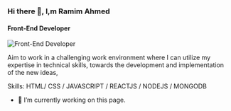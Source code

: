 ### Hi there 👋, I,m Ramim Ahmed
#### Front-End Developer
![Front-End Developer](https://media-exp1.licdn.com/dms/image/C4E16AQEaqqFocz52Pg/profile-displaybackgroundimage-shrink_350_1400/0/1619964951705?e=1629936000&v=beta&t=fsi8bwZE7KA_-8O9MFjTw9aZOBOqVQCTa5cRj7hVPYk)

Aim to work in a challenging work environment where I can utilize my expertise in technical skills, towards the development and implementation of the new ideas,

Skills: HTML/ CSS / JAVASCRIPT / REACTJS / NODEJS / MONGODB

- 🔭 I’m currently working on this page. 





